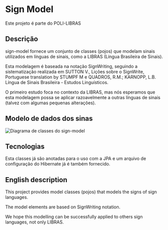Sign Model
==================

Este projeto é parte do POLI-LIBRAS

Descrição
---------

sign-model fornece um conjunto de classes (pojos) que modelam sinais utilizados em línguas de sinais, como a LIBRAS (Língua Brasileira de Sinais).

Esta modelagem é baseada na notação SignWriting, seguindo a sistematização realizada em SUTTON V., Lições sobre o SignWrite, Portuguese translation by STUMPF M e QUADROS, R.M.; KARNOPP, L.B. Língua de Sinais Brasileira - Estudos Linguísticos.

O primeiro estudo foca no contexto da LIBRAS, mas nós esperamos que esta modelagem possa se aplicar razoavelmente a outras línguas de sinais (talvez com algumas pequenas alterações).

Modelo de dados dos sinas
------------

![Diagrama de classes do sign-model](https://raw.github.com/poli-libras/sign-model/master/doc/model2.png)

Tecnologias
-----------

Esta classes já são anotadas para o uso com a JPA e um arquivo de configuração do Hibernate já é também fornecido.

English description
---------------------

This project provides model classes (pojos) that models the signs of sign languages.

The model elements are based on SignWriting notation.

We hope this modelling can be successfully applied to others sign languages, not only LIBRAS. 
